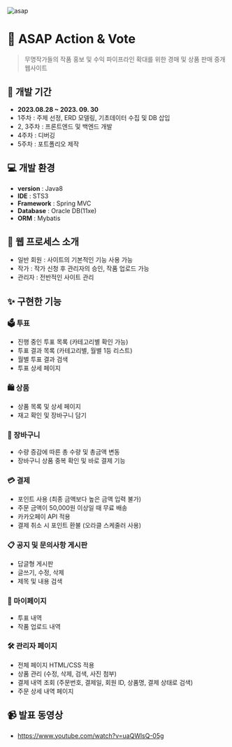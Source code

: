 ![asap](https://github.com/mirikwon427/ASAP/assets/149026894/33ca8b05-6f9a-4c02-b92e-d00848553eb2)
 
# 📌 ASAP Action & Vote
> 무명작가들의 작품 홍보 및 수익 파이프라인 확대를 위한 경매 및 상품 판매 중개 웹사이트

## 📆 개발 기간
- **2023.08.28 ~ 2023. 09. 30**
- 1주차 : 주제 선정, ERD 모델링, 기초데이터 수집 및 DB 삽입
- 2, 3주차 : 프론트엔드 및 백엔드 개발
- 4주차 : 디버깅
- 5주차 : 포트폴리오 제작

## 💻 개발 환경
- **version** : Java8
- **IDE** : STS3
- **Framework** : Spring MVC
- **Database** : Oracle DB(11xe)
- **ORM** : Mybatis

## 💁 웹 프로세스 소개
- 일반 회원 : 사이트의 기본적인 기능 사용 가능
- 작가 : 작가 신청 후 관리자의 승인, 작품 업로드 가능
- 관리자 : 전반적인 사이트 관리

## ✨ 구현한 기능

### 🗳️ 투표
- 진행 중인 투표 목록 (카테고리별 확인 가능)
- 투표 결과 목록 (카테고리별, 월별 1등 리스트)
- 월별 투표 결과 검색
- 투표 상세 페이지

### 🛍️ 상품
- 상품 목록 및 상세 페이지
- 재고 확인 및 장바구니 담기

### 🛒 장바구니
- 수량 증감에 따른 총 수량 및 총금액 변동
- 장바구니 상품 중복 확인 및 바로 결제 기능

### 💳 결제
- 포인트 사용 (최종 금액보다 높은 금액 입력 불가)
- 주문 금액이 50,000원 이상일 때 무료 배송
- 카카오페이 API 적용
- 결제 취소 시 포인트 환불 (오라클 스케줄러 사용)

### 📋 공지 및 문의사항 게시판
- 답글형 게시판
- 글쓰기, 수정, 삭제
- 제목 및 내용 검색

### 👤 마이페이지
- 투표 내역
- 작품 업로드 내역

### 🛠️ 관리자 페이지
- 전체 페이지 HTML/CSS 적용
- 상품 관리 (수정, 삭제, 검색, 사진 첨부)
- 결제 내역 조회 (주문번호, 결제일, 회원 ID, 상품명, 결제 상태로 검색)
- 주문 상세 내역 페이지

## 📹 발표 동영상
- https://www.youtube.com/watch?v=uaQWlsQ-05g
